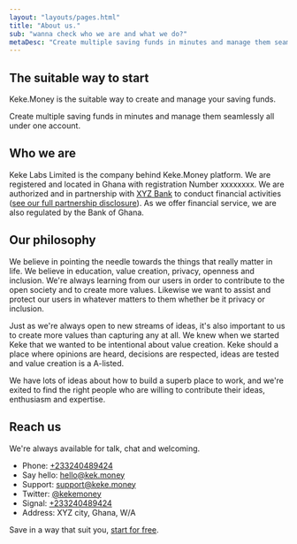 ```yaml
---
layout: "layouts/pages.html"
title: "About us."
sub: "wanna check who we are and what we do?"
metaDesc: "Create multiple saving funds in minutes and manage them seamlessly all under one account."
---
```


## The suitable way to start

<span class="site-name">Keke.Money</span> is the suitable way to create and manage your saving funds.

Create multiple saving funds in minutes and manage them seamlessly
all under one account.

## Who we are

Keke Labs Limited is the company behind <span class="site-name">Keke.Money</span> platform. We are registered and located in Ghana with registration Number xxxxxxxx. We are authorized and in partnership with [XYZ Bank](/) to conduct financial activities ([see our full partnership disclosure](/)). As we offer financial service, we are also regulated by the Bank of Ghana.

## Our philosophy

We believe in pointing the needle towards the things that really matter in life. We believe in education, value creation, privacy, openness and inclusion. We're always learning from our users in order to contribute to the open society and to create more values. Likewise we want to assist and protect our users in whatever matters to them whether be it privacy or inclusion.

Just as we're always open to new streams of ideas, it's also important to us to create more values than capturing any at all. We knew when we started Keke that we wanted to be intentional about value creation. Keke should a place where opinions are heard, decisions are respected, ideas are tested and value creation is a A-listed.

We have lots of ideas about how to build a superb place to work, and we're exited to find the right people who are willing to contribute their ideas, enthusiasm and expertise.

## Reach us

We're always available for talk, chat and welcoming.

- Phone: [+233240489424](tel:+233240489424)
- Say hello: [hello@kek.money](mailto:hello@keke.money)
- Support: [support@keke.money](mailto:support@keke.money)
- Twitter: [@kekemoney](https://twitter.com/kekmoney)
- Signal: [+233240489424](tel:+233240489424)
- Address: XYZ city, Ghana, W/A

Save in a way that suit you, [start for free](/signup).
